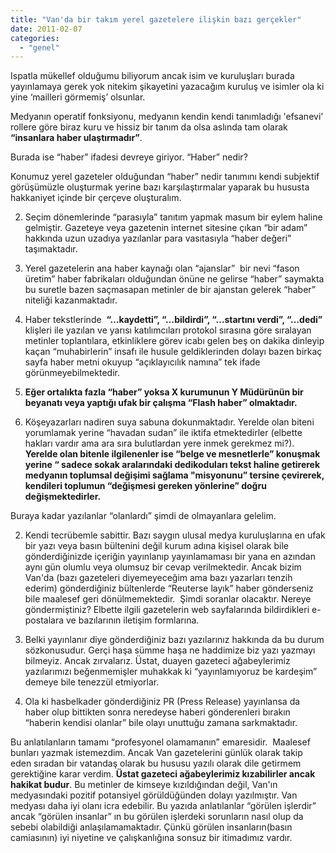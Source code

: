 ```yaml
---
title: "Van'da bir takım yerel gazetelere ilişkin bazı gerçekler"
date: 2011-02-07
categories: 
  - "genel"
---
```


Ispatla mükellef olduğumu biliyorum ancak isim ve kuruluşları burada yayınlamaya gerek yok nitekim şikayetini yazacağım kuruluş ve isimler ola ki yine ‘mailleri görmemiş’ olsunlar.

  

Medyanın operatif fonksiyonu, medyanın kendin kendi tanımladığı 'efsanevi’ rollere göre biraz kuru ve hissiz bir tanım da olsa aslında tam olarak **“insanlara haber ulaştırmadır”**.

  

Burada ise “haber” ifadesi devreye giriyor. “Haber” nedir?

  

Konumuz yerel gazeteler olduğundan “haber” nedir tanımını kendi subjektif görüşümüzle oluşturmak yerine bazı karşılaştırmalar yaparak bu hususta hakkaniyet içinde bir çerçeve oluşturalım.

  
  

  
2. Seçim dönemlerinde “parasıyla” tanıtım yapmak masum bir eylem haline gelmiştir. Gazeteye veya gazetenin internet sitesine çıkan “bir adam” hakkında uzun uzadıya yazılanlar para vasıtasıyla “haber değeri” taşımaktadır.
  
4. Yerel gazetelerin ana haber kaynağı olan “ajanslar”  bir nevi “fason üretim” haber fabrikaları olduğundan önüne ne gelirse “haber” saymakta bu suretle bazen saçmasapan metinler de bir ajanstan gelerek “haber” niteliği kazanmaktadır.
  
6. Haber tekstlerinde  **“…kaydetti”, “…bildirdi”, “…startını verdi”, “…dedi”** klişleri ile yazılan ve yarısı katılımcıları protokol sırasına göre sıralayan metinler toplantılara, etkinliklere görev icabı gelen beş on dakika dinleyip kaçan “muhabirlerin” insafı ile husule geldiklerinden dolayı bazen birkaç sayfa haber metni okuyup “açıklayıcılık namına” tek ifade görünmeyebilmektedir.
  
8. **Eğer ortalıkta fazla “haber” yoksa X kurumunun Y Müdürünün bir beyanatı veya yaptığı ufak bir çalışma “Flash haber” olmaktadır.**
  
10. Köşeyazarları nadiren suya sabuna dokunmaktadır. Yerelde olan biteni yorumlamak yerine “havadan sudan” ile iktifa etmektedirler (elbette hakları vardır ama ara sıra bulutlardan yere inmek gerekmez mi?). **Yerelde olan bitenle ilgilenenler ise “belge ve mesnetlerle” konuşmak yerine “ sadece sokak aralarındaki dedikoduları tekst haline getirerek medyanın toplumsal değişimi sağlama "misyonunu” tersine çevirerek, kendileri toplumun “değişmesi gereken yönlerine” doğru değişmektedirler.**
  

  

Buraya kadar yazılanlar “olanlardı” şimdi de olmayanlara gelelim.

  
  

  
2. Kendi tecrübemle sabittir. Bazı saygın ulusal medya kuruluşlarına en ufak bir yazı veya basın bültenini değil kurum adına kişisel olarak bile gönderdiğinizde içeriğin yayınlanıp yayınlamaması bir yana en azından aynı gün olumlu veya olumsuz bir cevap verilmektedir. Ancak bizim Van'da (bazı gazeteleri diyemeyeceğim ama bazı yazarları tenzih ederim) gönderdiğiniz bültenlerde “Reuterse layık” haber gönderseniz bile maalesef geri dönülmemektedir.  Şimdi soranlar olacaktır. Nereye göndermiştiniz? Elbette ilgili gazetelerin web sayfalarında bildirdikleri e-postalara ve bazılarının iletişim formlarına.
  
4. Belki yayınlanır diye gönderdiğiniz bazı yazılarınız hakkında da bu durum sözkonusudur. Gerçi haşa sümme haşa ne haddimize biz yazı yazmayı bilmeyiz. Ancak zırvalarız. Üstat, duayen gazeteci ağabeylerimiz yazılarımızı beğenmemişler muhakkak ki “yayınlamıyoruz be kardeşim” demeye bile tenezzül etmiyorlar.
  
6. Ola ki hasbelkader gönderdiğiniz PR (Press Release) yayınlansa da haber olup bittikten sonra neredeyse haberi gönderenleri bırakın “haberin kendisi olanlar” bile olayı unuttuğu zamana sarkmaktadır.
  

  

Bu anlatılanların tamamı “profesyonel olamamanın” emaresidir.  Maalesef bunları yazmak istemezdim. Ancak Van gazetelerini günlük olarak takip eden sıradan bir vatandaş olarak bu hususu yazılı olarak dile getirmem gerektiğine karar verdim. **Üstat gazeteci ağabeylerimiz kızabilirler ancak hakikat budur**. Bu metinler de kimseye kızıldığından değil, Van'ın medyasındaki pozitif potansiyel görüldüğünden dolayı yazılmıştır. Van medyası daha iyi olanı icra edebilir. Bu yazıda anlatılanlar “görülen işlerdir” ancak “görülen insanlar” ın bu görülen işlerdeki sorunların nasıl olup da sebebi olabildiği anlaşılamamaktadır. Çünkü görülen insanların(basın camiasının) iyi niyetine ve çalışkanlığına sonsuz bir itimadımız vardır.

